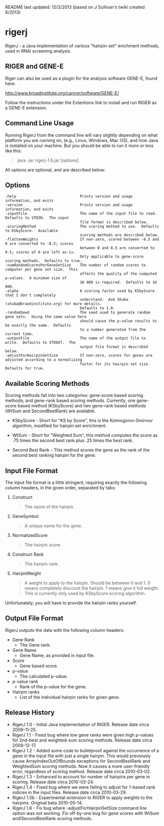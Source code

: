 README last updated: 12/3/2013 (based on J Sullivan's twiki created 6/2013)

rigerj
======

RigerJ - a Java implementation of various "hairpin-set" enichment methods, used in RNAi screening analysis.


RIGER and GENE-E
----------------

Riger can also be used as a plugin for the analysis software GENE-E, found here:

http://www.broadinstitute.org/cancer/software/GENE-E/

Follow the instructions under the Extentions link to install and run RIGER as a GENE-E extension.

Command Line Usage
------------------

Running RigerJ from the command line will vary slightly depending on what platform you are running on,
(e.g., Linux, Windows, Mac OS), and how Java is installed on your machine. But you should be able to
run it more or less like this:
> java -jar rigerj-1.6.jar [options]

All options are optional, and are described below:

Options
-------

    -help                             Prints version and usage information, and exits
    -version                          Prints version and usage information, and exits
    -inputFile                        The name of the input file to read.  Defaults to STDIN.  The input
                                      file format is described below.
    -scoringMethod                    The scoring method to use.  Defaults to KSbyScore.  Available
                                      scoring methods are described below.
    -flattenWeights                   If non-zero, scored between -0.5 and 0 are converted to -0.5; scores
                                      between 0 and 0.5 are converted to 0.5; scores of 0 are left as-is.
                                      Only applicable to gene-score scoring methods.  Defaults to true.
    -numRandomScoresPerGeneSetSize    The number of random scores to computer per gene set size.  This
                                      affects the quality of the computed p-values.  A minimum size of
                                      10 000 is required.  Defaults to 10 000.
    -alpha                            A scoring factor used by KSbyScore that I don't completely
                                      understand.  Ask Shuba (shuba@braodinstitute.org) for more details.
                                      Defaults to 1.0.
    -randomSeed                       The seed used to generate random gene sets.  Using the same value here
                                      should cause the p-value results to be exactly the same.  Defaults
                                      to a number generated from the current time.
    -outputFile                       The name of the output file to write.  Defaults to STDOUT.  The
                                      output file format is described below.
    -adjustForHairpinSetSize          If non-zero, scores for genes are adjusted according to a normalizing
                                      factor for its hairpin set size.  Defaults for true.

Available Scoring Methods
-------------------------

Scoring methods fall into two categories: gene-score based scoring methods; and gene-rank based scoring
methods. Currently, one gene-score based method (KSbyScore) and two gene-rank based methods (WtSum and
SecondBestRank) are available.

* KSbyScore - Short for "KS by Score", this is the Kolmogorov-Smirnov algorithm, modified for hairpin set enrichment.

* WtSum - Short for "Weighted Sum", this method computes the score as .75 times the second best rank plus .25
times the best rank.

* Second Best Rank - This method scores the gene as the rank of the second best ranking hairpin for the gene.

Input File Format
-----------------

The input file format is a little stringent, requiring exactly the following column headers, in the given
order, separated by tabs:

1. Construct

   > The name of the hairpin.

2. GeneSymbol

   > A unique name for the gene.

3. NormalizedScore

   > The hairpin score.

4. Construct Rank

   > The hairpin rank.

5. HairpinWeight

   > A weight to apply to the hairpin. Should be between 0 and 1. 0 means completely discount the hairpin.
   > 1 means give it full weight. This is currently only used by KSbyScore scoring algorithm.

Unfortunately, you will have to provide the hairpin ranks yourself.

Output File Format
------------------

RigerJ outputs the data with the following column headers:

* Gene Rank
  * The Gene rank.
* Gene Name
  * Gene Name, as provided in input file.
* Score
  * Gene based score.
* p-value
  * The calculated p-value.
* p-value rank
  * Rank of the p-value for the gene.
* Hairpin ranks
  * List of the individual hairpin ranks for given gene.

Release History
---------------

* RigerJ 1.0 - Initial Java implementation of RIGER. Release date circa 2009-11-25.
* RigerJ 1.1 - Fixed bug where low gene ranks were given high p-values for 2nd-best and weighted-sum
               scoring methods. Release date circa 2009-12-17.
* RigerJ 1.2 - Added some code to bulletproof against the occurrence of a gene in the input file with just
               a single hairpin. This would previously cause ArrayIndexOutOfBounds exceptions for
               SecondBestRank and WeightedSum scoring methods. Now it causes a more user-friendly error,
               regardless of scoring method. Release date circa 2010-03-02.
* RigerJ 1.3 - Enhanced to account for number of hairpins per gene in scoring. Release date circa 2010-03-24.
* RigerJ 1.4 - Fixed bug where we were failing to adjust for 1-based rank indices in the input files.
               Release date circa 2010-03-29.
* RigerJ 1.5b - Experimental extension to RIGER to apply weights to the hairpins. Original beta 2010-05-14.
* RigerJ 1.6 - Fix bug where -adjustForHairpinSetSize command line option was not working.
               Fix off-by-one bug for gene scores with WtSum and!SecondBestRank scoring methods.

